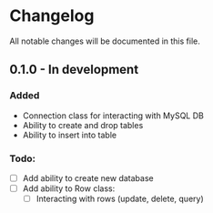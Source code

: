 # Changelog
All notable changes will be documented in this file.

## 0.1.0 - In development
### Added
- Connection class for interacting with MySQL DB
- Ability to create and drop tables
- Ability to insert into table
### Todo:
- [ ] Add ability to create new database
- [ ] Add ability to Row class:
  - [ ] Interacting with rows (update, delete, query)
